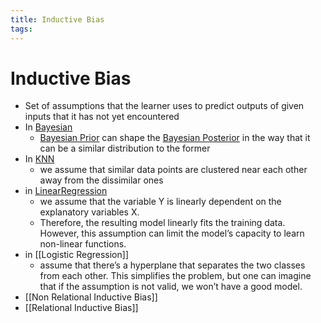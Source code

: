 ```yaml
---
title: Inductive Bias
tags:
---
```


# Inductive Bias
- Set of assumptions that the learner uses to predict outputs of given inputs that it has not yet encountered
- In [Bayesian](Bayesian.md)
	- [Bayesian Prior](Bayesian%20Prior.md) can shape the [Bayesian Posterior](Bayesian%20Posterior.md) in the way that it can be a similar distribution to the former
- In [KNN](KNN)
	- we assume that similar data points are clustered near each other away from the dissimilar ones
- in [LinearRegression](LinearRegression.md)
	- we assume that the variable Y is linearly dependent on the explanatory variables X.
	- Therefore, the resulting model linearly fits the training data. However, this assumption can limit the model’s capacity to learn non-linear functions.
- in [[Logistic Regression]]
	- assume that there’s a hyperplane that separates the two classes from each other. This simplifies the problem, but one can imagine that if the assumption is not valid, we won’t have a good model.
- [[Non Relational Inductive Bias]]
- [[Relational Inductive Bias]]








